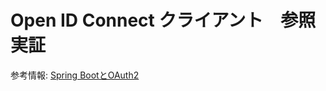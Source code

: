 # Open ID Connect クライアント　参照実証

参考情報: [Spring BootとOAuth2](https://spring.pleiades.io/guides/tutorials/spring-boot-oauth2/)

